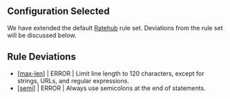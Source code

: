 
## Configuration Selected
We have extended the default [Ratehub](https://github.com/ratehub/code-style/tree/master/javascript/rules) rule set. Deviations from the rule set will be discussed below.

## Rule Deviations
* [[max-len]](https://eslint.org/docs/rules/max-len) | ERROR | Limit line length to 120 characters, except for strings, URLs, and regular expressions.
* [[semi]](https://eslint.org/docs/rules/semi) | ERROR | Always use semicolons at the end of statements.
